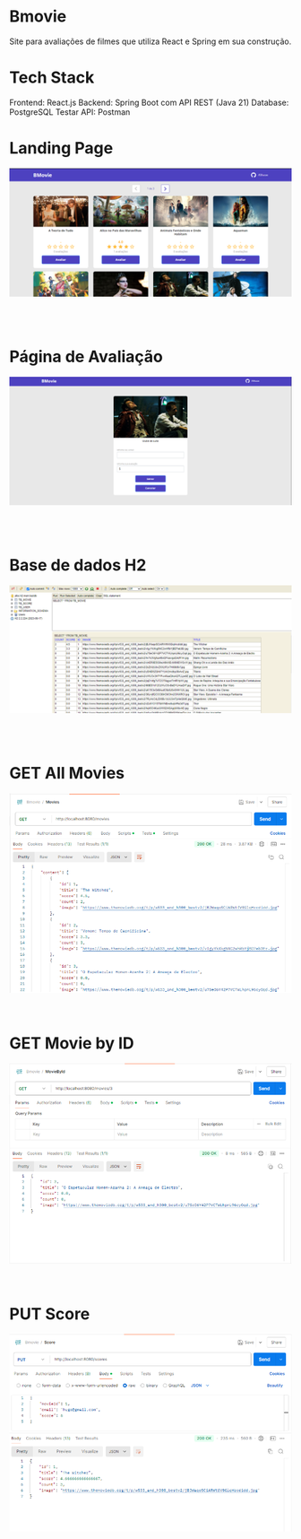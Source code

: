 # Bmovie

Site para avaliações de filmes que utiliza React e Spring em sua construção.

# Tech Stack
Frontend: React.js
Backend: Spring Boot com API REST (Java 21)
Database: PostgreSQL
Testar API: Postman

# Landing Page
![alt text](https://github.com/03lucas/Bmovie/blob/main/showcases/LP.png?raw=true)

<br><br>

# Página de Avaliação
![alt text](https://github.com/03lucas/Bmovie/blob/main/showcases/SP.png?raw=true)

<br><br>

# Base de dados H2
![alt text](https://github.com/03lucas/Bmovie/blob/main/showcases/H2DB.png?raw=true)

<br><br>

# GET All Movies
![alt text](https://github.com/03lucas/Bmovie/blob/main/showcases/GETmovieALL.png?raw=true)

<br>

# GET Movie by ID
![alt text](https://github.com/03lucas/Bmovie/blob/main/showcases/GETmovieID.png?raw=true)

<br>

# PUT Score
![alt text](https://github.com/03lucas/Bmovie/blob/main/showcases/PUTscore.png?raw=true)
